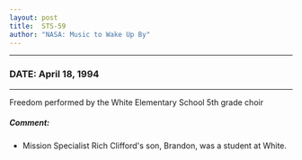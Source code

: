 ```yaml
---
layout: post
title:  STS-59
author: "NASA: Music to Wake Up By"
---
```


----
### DATE: April 18, 1994
----
Freedom performed by the White Elementary School 5th grade choir

##### Comment:
* Mission Specialist Rich Clifford's son, Brandon, was a student at White.
